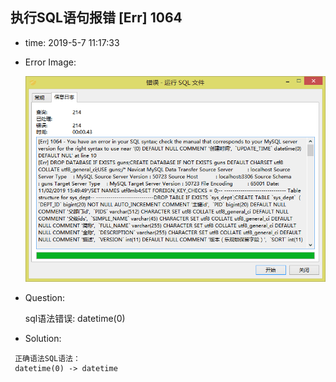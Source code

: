 
## 执行SQL语句报错  [Err] 1064

- time: 
  2019-5-7 11:17:33 
- Error Image: 
  
  ![图一](./images/mysql-err1064.png)
- Question:
 
  sql语法错误: datetime(0)
- Solution:

```
 正确语法SQL语法：
 datetime(0) -> datetime
```
